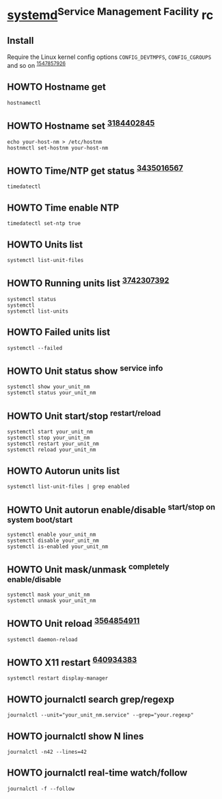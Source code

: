 # [systemd][]<sup>Service Management Facility</sup> rc

[systemd]: https://github.com/systemd/systemd

## Install

Require the Linux kernel config options `CONFIG_DEVTMPFS`, `CONFIG_CGROUPS`
and so on <sup>[1547857926][]</sup>

[1547857926]: https://github.com/systemd/systemd/blob/main/README

## HOWTO Hostname get

    hostnamectl

## HOWTO Hostname set <sup>[3184402845][]</sup>

    echo your-host-nm > /etc/hostnm
    hostnmctl set-hostnm your-host-nm

[3184402845]: https://wiki.archlinux.org/title/Network_configuration#Set_the_hostname

## HOWTO Time/NTP get status <sup>[3435016567][]</sup>

    timedatectl

[3435016567]: https://wiki.archlinux.org/title/Systemd-timesyncd#Usage

## HOWTO Time enable NTP

    timedatectl set-ntp true

## HOWTO Units list

    systemctl list-unit-files

## HOWTO Running units list <sup>[3742307392][]</sup>

    systemctl status
    systemctl
    systemctl list-units

[3742307392]: https://wiki.archlinux.org/title/systemd#Analyzing_the_system_state

## HOWTO Failed units list

    systemctl --failed

## HOWTO Unit status show <sup>service info</sup>

    systemctl show your_unit_nm
    systemctl status your_unit_nm

## HOWTO Unit start/stop <sup>restart/reload</sup>

    systemctl start your_unit_nm
    systemctl stop your_unit_nm
    systemctl restart your_unit_nm
    systemctl reload your_unit_nm

## HOWTO Autorun units list

    systemctl list-unit-files | grep enabled

## HOWTO Unit autorun enable/disable <sup>start/stop on system boot/start</sup>

    systemctl enable your_unit_nm
    systemctl disable your_unit_nm
    systemctl is-enabled your_unit_nm

## HOWTO Unit mask/unmask <sup>completely enable/disable</sup>

    systemctl mask your_unit_nm
    systemctl unmask your_unit_nm

## HOWTO Unit reload <sup>[3564854911][]</sup>

    systemctl daemon-reload

[3564854911]: https://wiki.archlinux.org/title/systemd#Editing_provided_unit_files

## HOWTO X11 restart <sup>[640934383][]</sup>

    systemctl restart display-manager

[640934383]: https://askubuntu.com/questions/1220/how-to-restart-x-window-server-from-command-line#1222

## HOWTO journalctl search grep/regexp

    journalctl --unit="your_unit_nm.service" --grep="your.regexp"

## HOWTO journalctl show N lines

    journalctl -n42 --lines=42

## HOWTO journalctl real-time watch/follow

    journalctl -f --follow
